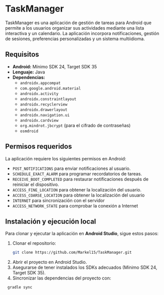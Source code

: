 # TaskManager

TaskManager es una aplicación de gestión de tareas para Android que permite a los usuarios organizar sus actividades mediante una lista interactiva y un calendario. La aplicación incorpora notificaciones, gestión de sesiones, preferencias personalizadas y un sistema multiidioma.

## Requisitos

- **Android:** Mínimo SDK 24, Target SDK 35
- **Lenguaje:** Java
- **Dependencias:**
  - `androidx.appcompat`
  - `com.google.android.material`
  - `androidx.activity`
  - `androidx.constraintlayout`
  - `androidx.recyclerview`
  - `androidx.drawerlayout`
  - `androidx.navigation.ui`
  - `androidx.cardview`
  - `org.mindrot.jbcrypt` (para el cifrado de contraseñas)
  - `osmdroid`

## Permisos requeridos

La aplicación requiere los siguientes permisos en Android:

- `POST_NOTIFICATIONS` para enviar notificaciones al usuario.
- `SCHEDULE_EXACT_ALARM` para programar recordatorios de tareas.
- `RECEIVE_BOOT_COMPLETED` para restaurar notificaciones después de reiniciar el dispositivo.
- `ACCESS_FINE_LOCATION` para obtener la localización del usuario.
- `ACCESS_COARSE_LOCATION` para obtener la localización del usuario
- `INTERNET` para sincronización con el servidor
- `ACCESS_NETWORK_STATE` para comprobar la conexión a Internet

## Instalación y ejecución local

Para clonar y ejecutar la aplicación en **Android Studio**, sigue estos pasos:

1. Clonar el repositorio:
   ```bash
   git clone https://github.com/Markel15/TaskManager.git
   ```
2. Abrir el proyecto en Android Studio.
3. Asegurarse de tener instalados los SDKs adecuados (Mínimo SDK 24, Target SDK 35).
4. Sincronizar las dependencias del proyecto con:
  ```bash
   gradle sync
   ```
